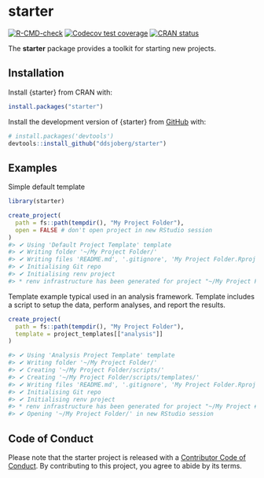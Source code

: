 
<!-- README.md is generated from README.Rmd. Please edit that file -->

# starter

<!-- badges: start -->

[![R-CMD-check](https://github.com/ddsjoberg/starter/workflows/R-CMD-check/badge.svg)](https://github.com/ddsjoberg/starter/actions)
[![Codecov test
coverage](https://codecov.io/gh/ddsjoberg/starter/branch/main/graph/badge.svg)](https://app.codecov.io/gh/ddsjoberg/starter?branch=main)
[![CRAN
status](https://www.r-pkg.org/badges/version/starter)](https://CRAN.R-project.org/package=starter)
<!-- badges: end -->

The **starter** package provides a toolkit for starting new projects.

## Installation

Install {starter} from CRAN with:

``` r
install.packages("starter")
```

Install the development version of {starter} from
[GitHub](https://github.com/ddsjoberg/starter) with:

``` r
# install.packages('devtools')
devtools::install_github("ddsjoberg/starter")
```

## Examples

Simple default template

``` r
library(starter)

create_project(
  path = fs::path(tempdir(), "My Project Folder"),
  open = FALSE # don't open project in new RStudio session
)
#> ✔ Using 'Default Project Template' template
#> ✔ Writing folder '~/My Project Folder/'
#> ✔ Writing files 'README.md', '.gitignore', 'My Project Folder.Rproj', '.Rprofile'
#> ✔ Initialising Git repo
#> ✔ Initialising renv project
#> * renv infrastructure has been generated for project "~/My Project Folder".
```

Template example typical used in an analysis framework.
Template includes a script to setup the data, perform analyses, and report the results.

``` r
create_project(
  path = fs::path(tempdir(), "My Project Folder"),
  template = project_templates[["analysis"]]
)

#> ✔ Using 'Analysis Project Template' template
#> ✔ Writing folder '~/My Project Folder/'
#> ✔ Creating '~/My Project Folder/scripts/'
#> ✔ Creating '~/My Project Folder/scripts/templates/'
#> ✔ Writing files 'README.md', '.gitignore', 'My Project Folder.Rproj', '.Rprofile', 'scripts/10-setup_my.Rmd', #> 'scripts/20-analysis_my.Rmd', 'scripts/30-report_my.Rmd', 'scripts/templates/doc_template.docx', #> 'scripts/templates/references.bib', 'scripts/derived_variables.xlsx', 'SAP - My Project Folder.docx'
#> ✔ Initialising Git repo
#> ✔ Initialising renv project
#> * renv infrastructure has been generated for project "~/My Project #> Folder".
#> ✔ Opening '~/My Project Folder/' in new RStudio session
```

## Code of Conduct

Please note that the starter project is released with a [Contributor
Code of
Conduct](https://contributor-covenant.org/version/2/0/CODE_OF_CONDUCT.html).
By contributing to this project, you agree to abide by its terms.
